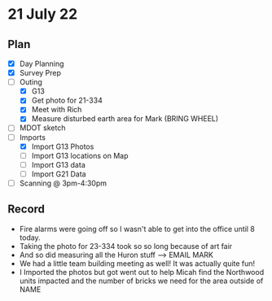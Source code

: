 # 21 July 22
## Plan
- [x] Day Planning
- [x] Survey Prep
- [ ] Outing
	- [x] G13
	- [x] Get photo for 21-334
	- [x] Meet with Rich
	- [x] Measure disturbed earth area for Mark (BRING WHEEL)
- [ ] MDOT sketch
- [ ] Imports
	- [x] Import G13 Photos
	- [ ] Import G13 locations on Map
	- [ ] Import G13 data
	- [ ] Import G21 Data
- [ ] Scanning @ 3pm-4:30pm
## Record
- Fire alarms were going off so I wasn't able to get into the office until 8 today.
- Taking the photo for 23-334 took so so long because of art fair
- And so did measuring all the Huron stuff --> EMAIL MARK
- We had a little team building meeting as well! It was actually quite fun!
- I Imported the photos but got went out to help Micah find the Northwood units impacted and the number of bricks we need for the area outside of NAME